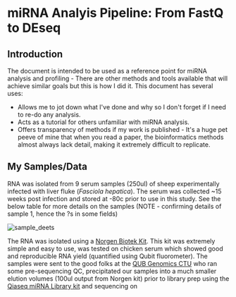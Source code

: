 # miRNA Analyis Pipeline: From FastQ to DEseq

## Introduction

The document is intended to be used as a reference point for miRNA analysis and profiling - There are other methods and tools available that will achieve similar goals but this is how I did it. This document has several uses:

* Allows me to jot down what I've done and why so I don't forget if I need to re-do any analysis.
* Acts as a tutorial for others unfamiliar with miRNA analysis.
* Offers transparency of methods if my work is published - It's a huge pet peeve of mine that when you read a paper, the bioinformatics methods almost always lack detail, making it extremely difficult to replicate. 

## My Samples/Data

RNA was isolated from 9 serum samples (250ul) of sheep experimentally infected with liver fluke (*Fasciola hepatica*). The serum was collected ~15 weeks post infection and stored at -80c prior to use in this study. See the below table for more details on the samples (NOTE - confirming details of sample 1, hence the ?s in some fields)

![sample_deets](https://user-images.githubusercontent.com/75036690/137309059-f0bcd8d4-89c1-4f7c-8c8c-ef71c23830db.png)

The RNA was isolated using a [Norgen Biotek Kit](https://norgenbiotek.com/product/plasmaserum-circulating-and-exosomal-rna-purification-kit-slurry-format). This kit was extremely simple and easy to use, was tested on chicken serum which showed good and reproducible RNA yield (quantified using Qubit fluorometer). The samples were sent to the good folks at the [QUB Genomics CTU](https://www.qub.ac.uk/sites/core-technology-units/Genomics/) who ran some pre-sequencing QC, precipitated our samples into a much smaller elution volumes (100ul output from Norgen kit) prior to library prep using the [Qiaseq miRNA Library kit](https://www.qiagen.com/us/products/discovery-and-translational-research/next-generation-sequencing/metagenomics/qiaseq-mirna-ngs/) and sequencing on 

